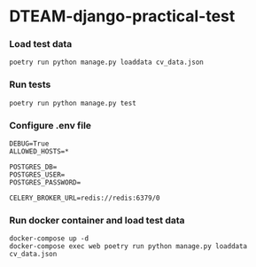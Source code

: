 # DTEAM-django-practical-test

### Load test data

```
poetry run python manage.py loaddata cv_data.json
```

### Run tests 

```
poetry run python manage.py test
```

### Configure .env file
```
DEBUG=True
ALLOWED_HOSTS=*

POSTGRES_DB=
POSTGRES_USER=
POSTGRES_PASSWORD=

CELERY_BROKER_URL=redis://redis:6379/0
```

### Run docker container and load test data

```
docker-compose up -d
docker-compose exec web poetry run python manage.py loaddata cv_data.json
```